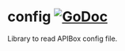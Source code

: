# config [![GoDoc](https://godoc.org/github.com/go-apibox/config?status.png)](https://godoc.org/github.com/go-apibox/config)

Library to read APIBox config file.
